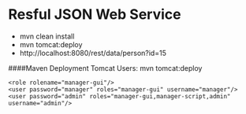 Resful JSON Web Service
========================

* mvn clean install
* mvn tomcat:deploy 
* http://localhost:8080/rest/data/person?id=15


####Maven Deployment Tomcat Users: mvn tomcat:deploy 
```
<role rolename="manager-gui"/>
<user password="manager" roles="manager-gui" username="manager"/>
<user password="admin" roles="manager-gui,manager-script,admin" username="admin"/>
```
